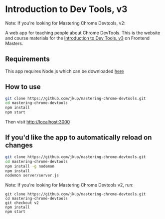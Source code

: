# Introduction to Dev Tools, v3

Note: If you're looking for Mastering Chrome Devtools, v2:

A web app for teaching people about Chrome DevTools. This is the website and course materials for the [Introduction to Dev Tools, v3](https://frontendmasters.com/courses/dev-tools/) on Frontend Masters.

## Requirements

This app requires Node.js which can be downloaded [here](https://nodejs.org/)

## How to use

```bash
git clone https://github.com/jkup/mastering-chrome-devtools.git
cd mastering-chrome-devtools
npm install
npm start
```

Then visit [http://localhost:3000](http://localhost:3000)

## If you'd like the app to automatically reload on changes

```bash
git clone https://github.com/jkup/mastering-chrome-devtools.git
cd mastering-chrome-devtools
npm install -g nodemon
npm install
nodemon server/server.js
```

Note: If you're looking for Mastering Chrome Devtools v2, run:

```
git clone https://github.com/jkup/mastering-chrome-devtools.git
cd mastering-chrome-devtools
git checkout v2
npm install
npm start
```
